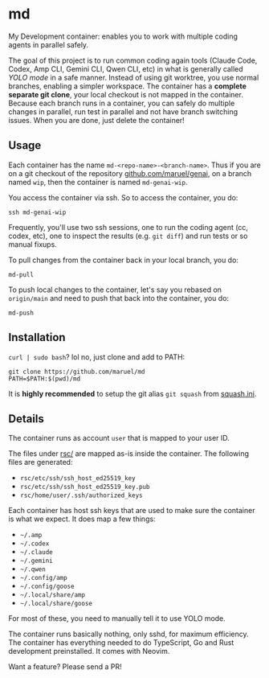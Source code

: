# md

My Development container: enables you to work with multiple coding agents in parallel safely.

The goal of this project is to run common coding again tools (Claude Code, Codex, Amp CLI, Gemini CLI, Qwen
CLI, etc) in what is generally called _YOLO mode_ in a safe manner. Instead of using git worktree, you use
normal branches, enabling a simpler workspace. The container has a **complete separate git clone**, your local
checkout is not mapped in the container. Because each branch runs in a container, you can safely do multiple
changes in parallel, run test in parallel and not have branch switching issues. When you are done, just delete
the container!

## Usage

Each container has the name `md-<repo-name>-<branch-name>`. Thus if you are on a git checkout of the
repository [github.com/maruel/genai](https://github.com/maruel/genai), on a branch named `wip`, then the
container is named `md-genai-wip`.

You access the container via ssh. So to access the container, you do:

```
ssh md-genai-wip
```

Frequently, you'll use two ssh sessions, one to run the coding agent (cc, codex, etc), one to inspect the
results (e.g. `git diff`) and run tests or so manual fixups.

To pull changes from the container back in your local branch, you do:

```
md-pull
```

To push local changes to the container, let's say you rebased on `origin/main` and need to push that back into
the container, you do:

```
md-push
```

## Installation

`curl | sudo bash`? lol no, just clone and add to PATH:

```
git clone https://github.com/maruel/md
PATH=$PATH:$(pwd)/md
```

It is **highly recommended** to setup the git alias `git squash` from
[squash.ini](https://github.com/maruel/bin_pub/blob/main/configs/.config/git/squash.ini).


## Details

The container runs as account `user` that is mapped to your user ID.

The files under [rsc/](/rsc) are mapped as-is inside the container. The following files are generated:

- `rsc/etc/ssh/ssh_host_ed25519_key`
- `rsc/etc/ssh/ssh_host_ed25519_key.pub`
- `rsc/home/user/.ssh/authorized_keys`

Each container has host ssh keys that are used to make sure the container is what we expect. It does map a few things:

- `~/.amp`
- `~/.codex`
- `~/.claude`
- `~/.gemini`
- `~/.qwen`
- `~/.config/amp`
- `~/.config/goose`
- `~/.local/share/amp`
- `~/.local/share/goose`

For most of these, you need to manually tell it to use YOLO mode.

The container runs basically nothing, only sshd, for maximum efficiency. The container has everything needed
to do TypeScript, Go and Rust development preinstalled. It comes with Neovim.

Want a feature? Please send a PR!
